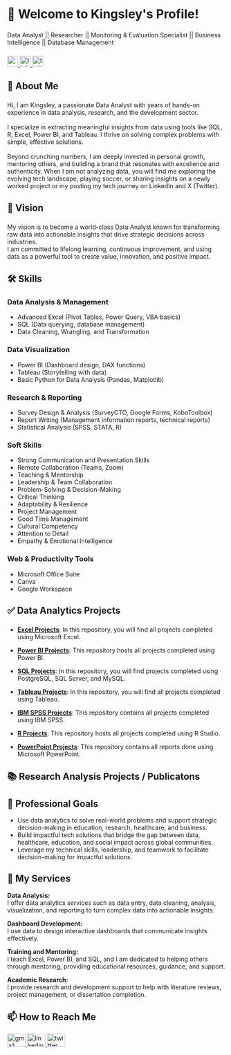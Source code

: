 <h1 align="left">👋 Welcome to Kingsley's Profile!</h1>

###

<p align="left">Data Analyst || Researcher || Monitoring & Evaluation Specialist || Business Intelligence || Database Management</p>

###

<div align="left">
  <a href="mailto:sasekator@gmail.com" target="_blank">
    <img src="https://img.shields.io/static/v1?message=Gmail&logo=gmail&label=&color=D14836&logoColor=white&labelColor=&style=plastic" height="25" alt="gmail logo" />
  </a>
  
  <a href="https://www.linkedin.com/in/sase-kingsley-kator-datait/" target="_blank">
    <img src="https://img.shields.io/static/v1?message=LinkedIn&logo=linkedin&label=&color=0077B5&logoColor=white&labelColor=&style=plastic" height="25" alt="linkedin logo" />
  </a>
  
  <a href="https://x.com/Kingsley_dataIT" target="_blank">
    <img src="https://img.shields.io/static/v1?message=Twitter&logo=twitter&label=&color=1DA1F2&logoColor=white&labelColor=&style=plastic" height="25" alt="twitter logo" />
  </a>
</div>

<h2 align="left">👤 About Me</h2>

###

<p align="left">Hi, I am Kingsley, a passionate Data Analyst with years of hands-on experience in data analysis, research, and the development sector.<br><br>I specialize in extracting meaningful insights from data 
 using tools like SQL, R, Excel, Power BI, and Tableau. I thrive on solving complex problems with simple, effective solutions.<br><br>Beyond crunching numbers, I am deeply invested in personal growth, mentoring others, and building a brand that resonates with excellence and authenticity. When I am not analyzing data, you will find me exploring the evolving tech landscape, playing soccer, or sharing insights on a newly worked project or my posting my tech journey on LinkedIn and X (Twitter).</p>

###

<h2 align="left">🌟 Vision</h2>

###

<p align="left">My vision is to become a world-class Data Analyst known for transforming raw data into actionable insights that drive strategic decisions across industries.<br>I am committed to lifelong learning, continuous improvement, and using data as a powerful tool to create value, innovation, and positive impact.</p>

###

###

<h2 align="left">🛠️ Skills</h2>

###

### Data Analysis & Management
- Advanced Excel (Pivot Tables, Power Query, VBA basics)
- SQL (Data querying, database management)
- Data Cleaning, Wrangling, and Transformation

### Data Visualization
- Power BI (Dashboard design, DAX functions)
- Tableau (Storytelling with data)
- Basic Python for Data Analysis (Pandas, Matplotlib)

### Research & Reporting
- Survey Design & Analysis (SurveyCTO, Google Forms, KoboToolbox)
- Report Writing (Management information reports, technical reports)
- Statistical Analysis (SPSS, STATA, R)

### Soft Skills
- Strong Communication and Presentation Skills
- Remote Collaboration (Teams, Zoom)
- Teaching & Mentorship
- Leadership & Team Collaboration
- Problem-Solving & Decision-Making
- Critical Thinking
- Adaptability & Resilience
- Project Management
- Good Time Management
- Cultural Competency
- Attention to Detail
- Empathy & Emotional Intelligence

### Web & Productivity Tools
- Microsoft Office Suite
- Canva
- Google Workspace

###

<h2 align="left">✅ Data Analytics Projects</h2>

###

- [**Excel Projects**](https://github.com/Kingsleysase/Excel-Projects): In this repository, you will find all projects completed using Microsoft Excel.

- [**Power BI Projects**](https://github.com/Kingsleysase/Power-BI-Projects): This repository hosts all projects completed using Power BI.

- [**SQL Projects**](https://github.com/Kingsleysase/SQL-Projects): In this repository, you will find projects completed using PostgreSQL, SQL Server, and MySQL.

- [**Tableau Projects**](https://github.com/Kingsleysase/Tableau-Projects): In this repository, you will find all projects completed using Tableau.

- [**IBM SPSS Projects**](https://github.com/Kingsleysase/IBM-SPSS-Projects): This repository contains all projects completed using IBM SPSS.

- [**R Projects**](https://github.com/Kingsleysase/R-Projects): This repository hosts all projects completed using R Studio.

- [**PowerPoint Projects**](https://github.com/Kingsleysase/PowerPoint-Projects): This repository contains all reports done using Microsoft PowerPoint.

###

<h2 align="left">📚 Research Analysis Projects / Publicatons</h2>

###

<p align="left"></p>

###

## 🎯 Professional Goals

- Use data analytics to solve real-world problems and support strategic decision-making in education, research, healthcare, and business.
- Build impactful tech solutions that bridge the gap between data, healthcare, education, and social impact across global communities.
- Leverage my technical skills, leadership, and teamwork to facilitate decision-making for impactful solutions.


## 🧰 My Services

**Data Analysis:**  
I offer data analytics services such as data entry, data cleaning, analysis, visualization, and reporting to turn complex data into actionable insights.

**Dashboard Development:**  
I use data to design interactive dashboards that communicate insights effectively.

**Training and Mentoring:**  
I teach Excel, Power BI, and SQL, and I am dedicated to helping others through mentoring, providing educational resources, guidance, and support.

**Academic Research:**  
I provide research and development support to help with literature reviews, project management, or dissertation completion.


###

<h2 align="left">📫 How to Reach Me</h2>

<div align="left">
  <a href="mailto:sasekator@gmail.com" target="_blank">
    <img src="https://raw.githubusercontent.com/maurodesouza/profile-readme-generator/master/src/assets/icons/social/gmail/default.svg" width="42" height="30" alt="gmail logo" />
  </a>
  
  <a href="https://www.linkedin.com/in/sase-kingsley-kator-datait/" target="_blank">
    <img src="https://raw.githubusercontent.com/maurodesouza/profile-readme-generator/master/src/assets/icons/social/linkedin/default.svg" width="42" height="30" alt="linkedin logo" />
  </a>
  
  <a href="https://x.com/Kingsley_dataIT" target="_blank">
    <img src="https://raw.githubusercontent.com/maurodesouza/profile-readme-generator/master/src/assets/icons/social/twitter/default.svg" width="42" height="30" alt="twitter logo" />
  </a>
</div>

###
